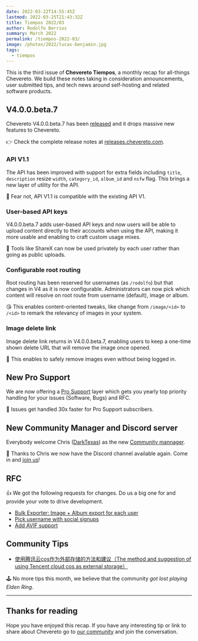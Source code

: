 ```yaml
---
date: 2022-03-22T14:55:45Z
lastmod: 2022-03-25T21:43:32Z
title: Tiempos 2022/03
author: Rodolfo Berrios
summary: March 2022
permalink: /tiempos-2022-03/
image: /photos/2022/lucas-benjamin.jpg
tags:
  - tiempos
---
```


This is the third issue of **Chevereto Tiempos**, a monthly recap for all-things Chevereto. We build these notes taking in consideration announcements, user submitted tips, and tech news around self-hosting and related software products.

## V4.0.0.beta.7

Chevereto V4.0.0.beta.7 has been [released](https://chevereto.com/community/threads/chevereto-v4-0-0-beta-7.14184/) and it drops massive new features to Chevereto.

👉 Check the complete release notes at [releases.chevereto.com](https://releases.chevereto.com/4.X/4.0/4.0.0.beta.7.html).

### API V1.1

The API has been improved with support for extra fields including `title`, `description` resize `width`, `category_id`, `album_id` and `nsfw` flag. This brings a new layer of utility for the API.

👏 Fear not, API V1.1 is compatible with the existing API V1.

### User-based API keys

V4.0.0.beta.7 adds user-based API keys and now users will be able to upload content directly to their accounts when using the API, making it more usable and enabling to craft custom usage mixes.

👸 Tools like ShareX can now be used privately by each user rather than going as public uploads.

### Configurable root routing

Root routing has been reserved for usernames (as `/rodolfo`) but that changes in V4 as it is now configurable. Administrators can now pick which content will resolve on root route from username (default), image or album.

😘 This enables content-oriented tweaks, like change from `/image/<id>` to `/<id>` to remark the relevancy of images in your system.

### Image delete link

Image delete link returns in V4.0.0.beta.7, enabling users to keep a one-time shown delete URL that will remove the image once opened.

🥑 This enables to safely remove images even without being logged in.

## New Pro Support

We are now offering a [Pro Support](https://chevereto.com/support) layer which gets you yearly top priority handling for your issues (Software, Bugs) and RFC.

🚀 Issues get handled 30x faster for Pro Support subscribers.

## New Community Manager and Discord server

Everybody welcome Chris ([DarkTexas](https://chevereto.com/community/members/darktexas-%F0%9F%A6%84.90242/)) as the new [Community mannager](https://chevereto.com/community/threads/new-community-manager-and-discord-server.14196/).

👏 Thanks to Chris we now have the Discord channel available again. Come in and [join us](https://chevereto.com/go/discord)!

## RFC

👍 We got the following requests for changes. Do us a big one for and provide your vote to drive development.

- [Bulk Exporter: Image + Album export for each user](https://chevereto.com/community/threads/bulk-exporter-image-album-export-for-each-user.14145/)
- [Pick username with social signups](https://chevereto.com/community/threads/pick-username-with-social-signups.14181/)
- [Add AVIF support](https://chevereto.com/community/threads/add-avif-support.14190/)

## Community Tips

- [使用腾讯云cos作为外部存储的方法和建议（The method and suggestion of using Tencent cloud cos as external storage）](https://chevereto.com/community/threads/%E4%BD%BF%E7%94%A8%E8%85%BE%E8%AE%AF%E4%BA%91cos%E4%BD%9C%E4%B8%BA%E5%A4%96%E9%83%A8%E5%AD%98%E5%82%A8%E7%9A%84%E6%96%B9%E6%B3%95%E5%92%8C%E5%BB%BA%E8%AE%AE%EF%BC%88the-method-and-suggestion-of-using-tencent-cloud-cos-as-external-storage%EF%BC%89.13101/)

🕹 No more tips this month, we believe that the community *got lost playing Elden Ring*.

* * *

## Thanks for reading

Hope you have enjoyed this recap. If you have any interesting tip or link to share about Chevereto go to [our community](https://chevereto.com/community) and join the conversation.
